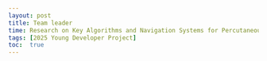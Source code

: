 ```yaml
---
layout: post
title: Team leader
time: Research on Key Algorithms and Navigation Systems for Percutaneous Coronary Intervention Based on Multimodal Imaging Fusion
tags: [2025 Young Developer Project]
toc:  true
---
```

